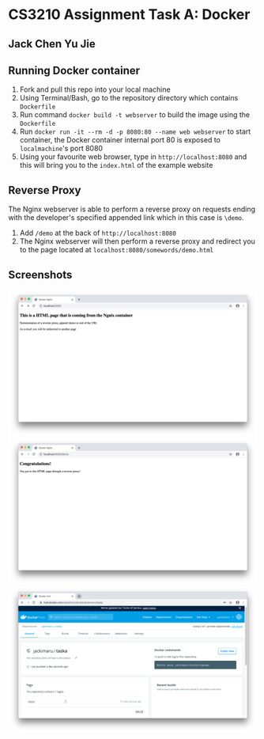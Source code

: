 # CS3210 Assignment Task A: Docker
## Jack Chen Yu Jie

## Running Docker container
1. Fork and pull this repo into your local machine
2. Using Terminal/Bash, go to the repository directory which contains `Dockerfile`
3. Run command `docker build -t webserver` to build the image using the `Dockerfile`
4. Run `docker run -it --rm -d -p 8080:80 --name web webserver` to start container, the Docker container internal port 80 is exposed to `localmachine`'s port 8080
5. Using your favourite web browser, type in `http://localhost:8080` and this will bring you to the `index.html` of the example website

## Reverse Proxy
The Nginx webserver is able to perform a reverse proxy on requests ending with the developer's specified appended link which in this case is `\demo`.
1. Add `/demo` at the back of `http://localhost:8080`
2. The Nginx webserver will then perform a reverse proxy and redirect you to the page located at `localhost:8080/somewords/demo.html`

## Screenshots
![Main Page](./images/index.png)
![Redirected Page](./images/reverse_proxy.png)
![Docker](./images/docker_hub.png)
